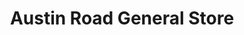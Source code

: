 ---
title: "Austin Road General Store"
url: /castleford/austin-road-general-store/
shop: convenience
---